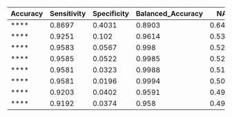 |Accuracy  |  Sensitivity  |  Specificity  |  Balanced_Accuracy  |  NA  |  
| ------------ | ---------- | ------------- | ------------- | ------------------- | 
| **** |   0.8697   |    0.4031     |      0.8903     |      0.6467   | 
| **** |   0.9251   |    0.102     |      0.9614     |      0.5317   | 
| **** |   0.9583   |    0.0567     |      0.998     |      0.5273   | 
| **** |   0.9585   |    0.0522     |      0.9985     |      0.5254   | 
| **** |   0.9581   |    0.0323     |      0.9988     |      0.5156   | 
| **** |   0.9581   |    0.0196     |      0.9994     |      0.5095   | 
| **** |   0.9203   |    0.0402     |      0.9591     |      0.4996   | 
| **** |   0.9192   |    0.0374     |      0.958     |      0.4977   | 
